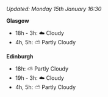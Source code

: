 *Updated: Monday 15th January 16:30*

**Glasgow**

* 18h - 3h: :cloud: Cloudy
* 4h, 5h: :partly_sunny: Partly Cloudy

**Edinburgh**

* 18h: :partly_sunny: Partly Cloudy
* 19h - 3h: :cloud: Cloudy
* 4h, 5h: :partly_sunny: Partly Cloudy
